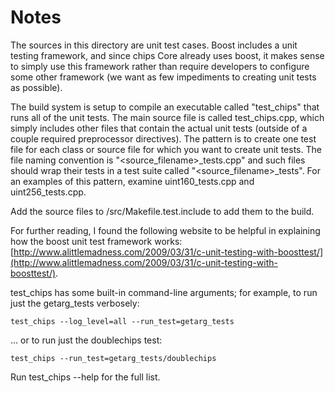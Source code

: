 # Notes
The sources in this directory are unit test cases.  Boost includes a
unit testing framework, and since chips Core already uses boost, it makes
sense to simply use this framework rather than require developers to
configure some other framework (we want as few impediments to creating
unit tests as possible).

The build system is setup to compile an executable called "test_chips"
that runs all of the unit tests.  The main source file is called
test_chips.cpp, which simply includes other files that contain the
actual unit tests (outside of a couple required preprocessor
directives).  The pattern is to create one test file for each class or
source file for which you want to create unit tests.  The file naming
convention is "<source_filename>_tests.cpp" and such files should wrap
their tests in a test suite called "<source_filename>_tests".  For an
examples of this pattern, examine uint160_tests.cpp and
uint256_tests.cpp.

Add the source files to /src/Makefile.test.include to add them to the build.

For further reading, I found the following website to be helpful in
explaining how the boost unit test framework works:
[http://www.alittlemadness.com/2009/03/31/c-unit-testing-with-boosttest/](http://www.alittlemadness.com/2009/03/31/c-unit-testing-with-boosttest/).

test_chips has some built-in command-line arguments; for
example, to run just the getarg_tests verbosely:

    test_chips --log_level=all --run_test=getarg_tests

... or to run just the doublechips test:

    test_chips --run_test=getarg_tests/doublechips

Run  test_chips --help   for the full list.

